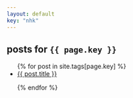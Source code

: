 ```yaml
---
layout: default
key: "nhk"
---
```


<h2>posts for <code>{{ page.key }}</code></h2>

<ul>{% for post in site.tags[page.key] %}

<li><a href="{{ site.baseurl }}{{ post.url }}">{{ post.title }}</a></li>

{% endfor %}</ul>